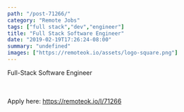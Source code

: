 ```yaml
---
path: "/post-71266/"
category: "Remote Jobs"
tags: ["full stack","dev","engineer"]
title: "Full Stack Software Engineer"
date: "2019-02-19T17:26:24-08:00"
summary: "undefined"
images: ["https://remoteok.io/assets/logo-square.png"]
---
```


Full-Stack Software Engineer

<br/>
<br/>
Apply here: <A HREF="https://remoteok.io/l/71266">https://remoteok.io/l/71266</A>
